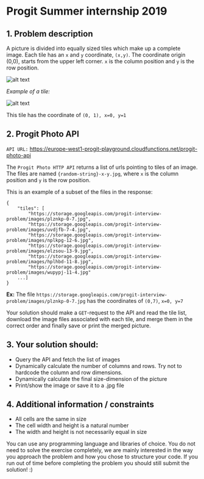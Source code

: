 # Progit Summer internship 2019

## 1. Problem description

A picture is divided into equally sized tiles which make up a complete image.
Each tile has an `x` and `y` coordinate, `(x,y)`. The coordinate origin (0,0), starts from the upper left corner. `x` is the column position and `y` is the row position.

![alt text](https://i.imgur.com/5nvpHGv.jpg "Grid example")

_Example of a tile:_

![alt text](https://i.imgur.com/J00p08R.png "Tile example")

This tile has the coordinate of `(0, 1), x=0, y=1`

## 2. Progit Photo API

`API URL:` https://europe-west1-progit-playground.cloudfunctions.net/progit-photo-api

The `Progit Photo HTTP API` returns a list of urls pointing to tiles of an image.
The files are named `{random-string}-x-y.jpg`, where `x` is the column position and `y` is the row position.

This is an example of a subset of the files in the response:

```
{
    "tiles": [
        "https://storage.googleapis.com/progit-interview-problem/images/plznkp-0-7.jpg",
        "https://storage.googleapis.com/progit-interview-problem/images/uvdjfb-7-4.jpg",
        "https://storage.googleapis.com/progit-interview-problem/images/nplkpg-12-6.jpg",
        "https://storage.googleapis.com/progit-interview-problem/images/elzsou-13-9.jpg",
        "https://storage.googleapis.com/progit-interview-problem/images/hplhbd-11-8.jpg",
        "https://storage.googleapis.com/progit-interview-problem/images/wupypj-11-4.jpg"
    ...]
}
```

**Ex:** The file `https://storage.googleapis.com/progit-interview-problem/images/plznkp-0-7.jpg` has the coordinates of `(0,7)`, `x=0, y=7`

Your solution should make a `GET`-request to the API and read the tile list, download the image files associated with each tile, and merge them in the correct order and finally save or print the merged picture.

## 3. Your solution should:

- Query the API and fetch the list of images
- Dynamically calculate the number of columns and rows. Try not to hardcode the column and row dimensions.
- Dynamically calculate the final size-dimension of the picture
- Print/show the image or save it to a .jpg file

## 4. Additional information / constraints

- All cells are the same in size
- The cell width and height is a natural number
- The width and height is not necessarily equal in size



You can use any programming language and libraries of choice. You do not need to solve the exercise completely, we are mainly interested in the way you approach the problem and how you chose to structure your code. If you run out of time before completing the problem you should still submit the solution! :)
